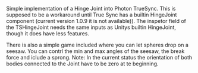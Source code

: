Simple implementation of a Hinge Joint into Photon TrueSync. 
This is supposed to be a workaround until True Sync has a builtin HingeJoint component (current version 1.0.9 it is not available)).
The inspetor field of the TSHingeJoint needs the same inputs as Unitys builtin HingeJoint, though it does have less features.
 
There is also a simple game included where you can let spheres drop on a seesaw. You can contrl the min and max angles of the seesaw, the break force and iclude a sprong.
Note: In the current status the orientation of both bodies connected to the Joint have to be zero at te beginning.
